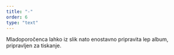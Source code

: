 ```yaml
---
title: "-"
order: 6
type: "text"
---
```

Mladoporočenca lahko iz slik nato
enostavno pripravita lep album,
pripravljen za tiskanje.
